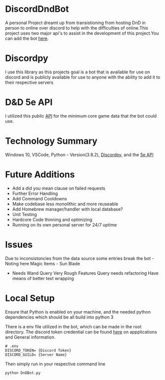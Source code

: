 # DiscordDndBot
A personal Project dreamt up from transistioning from hosting DnD in person to online
over discord to help with the difficulties of online.This project uses two major api's to assist in the development of this project.You can add the bot [here](https://discord.com/api/oauth2/authorize?client_id=769265469306830898&permissions=0&scope=bot).

# Discordpy
I use this library as this projects goal is a bot that is available for use on discord and is publicly available for use to anyone with the ability to add it to their respective servers

# D&D 5e API
I utilized this public [API](http://www.dnd5eapi.co/) for the minimum core game data that the bot could use.

# Technology Summary
Windows 10, VSCode, Python - Version(3.8.2), [Discordpy](https://discordpy.readthedocs.io/en/latest/api.html), and the [5e API](http://www.dnd5eapi.co/)

# Future Additions
- Add a did you mean clause on failed requests
- Further Error Handling
- Add Command Cooldowns
- Make codebase less monolithic and more reuseable
- Add Homebrew manager/handler with local database?
- Unit Testing
- Hardcore Code thinning and optimizing
- Running on its own  personal server for 24/7 uptime


# Issues
Due to inconsistoncies from the data source some entries break the bot - Noting here
Magic Items - Sun Blade
 - Needs Wand Query
 Very Rough Features Query needs refactoring
 Have means of better text wrapping


# Local Setup
Ensure that Python is enabled on your machine, and the needed python dependencies which should be all build into python 3

There is a env file utilized in the bot, which can be made in the root directory.
The discord token credential can be found [here](https://discord.com/developers/docs/intro) on appplications and General information.

```
# .env
DISCORD_TOKEN= {Discord Token}
DISCORD_GUILD= {Server Name}
```
Then simply run in your respective command line
```
python DnDBot.py
```